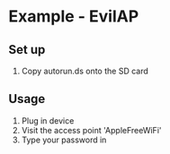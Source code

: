 # Example - EvilAP

## Set up
1. Copy autorun.ds onto the SD card

## Usage
1. Plug in device
1. Visit the access point 'AppleFreeWiFi'
1. Type your password in